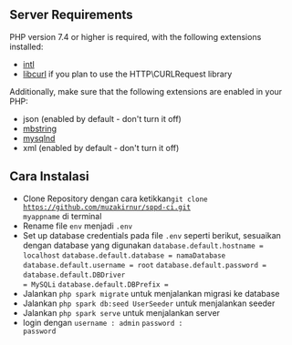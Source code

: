 ## Server Requirements

PHP version 7.4 or higher is required, with the following extensions installed:

- [intl](http://php.net/manual/en/intl.requirements.php)
- [libcurl](http://php.net/manual/en/curl.requirements.php) if you plan to use the HTTP\CURLRequest library

Additionally, make sure that the following extensions are enabled in your PHP:

- json (enabled by default - don't turn it off)
- [mbstring](http://php.net/manual/en/mbstring.installation.php)
- [mysqlnd](http://php.net/manual/en/mysqlnd.install.php)
- xml (enabled by default - don't turn it off)

## Cara Instalasi

- Clone Repository dengan cara ketikkan<code>git clone https://github.com/muzakirnur/sppd-ci.git myappname</code> di terminal
- Rename file <code>env</code> menjadi <code>.env</code>
- Set up database credentials pada file <code>.env</code> seperti berikut, sesuaikan dengan database yang digunakan
  <code>database.default.hostname = localhost</code>
  <code>database.default.database = namaDatabase</code>
  <code>database.default.username = root</code>
  <code>database.default.password =</code>
  <code>database.default.DBDriver = MySQLi</code>
  <code>database.default.DBPrefix =</code>
- Jalankan <code>php spark migrate</code> untuk menjalankan migrasi ke database
- Jalankan <code>php spark db:seed UserSeeder</code> untuk menjalankan seeder
- Jalankan <code>php spark serve</code> untuk menjalankan server
- login dengan
  <code>username : admin</code>
  <code>password : password</code>
